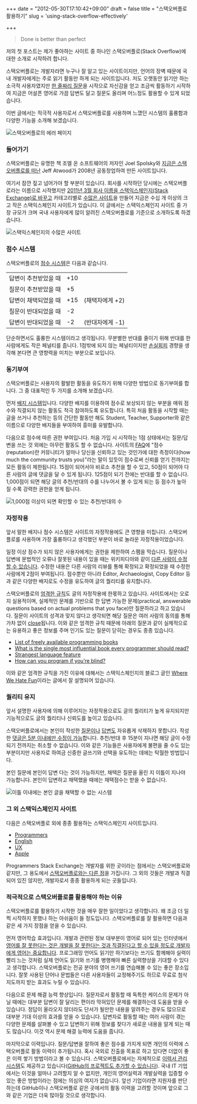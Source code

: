 +++
date = "2012-05-30T17:10:42+09:00"
draft = false
title = "스택오버플로 활용하기"
slug = 'using-stack-overflow-effectively'

+++

> Done is better than perfect

저의 첫 포스트는 제가 좋아하는 사이트 중 하나인 스택오버플로(Stack Overflow)에 대한 소개로 시작하려 합니다.

스택오버플로는 개발자라면 누구나 잘 알고 있는 사이트이지만, 언어의 장벽 때문에 국내 개발자에게는 주로 읽기 활동만 하게 되는 사이트입니다. 저도 오랫동안 읽기만 하는 소극적 사용자였지만 [한 줄짜리 질문](http://stackoverflow.com/questions/6184869/what-is-difference-between-memoization-and-dynamic-programming)을 시작으로 자신감을 얻고 조금씩 활동하기 시작하여 지금은 어설픈 영어로 가끔 답변도 달고 질문도 올리며 어느정도 활용할 수 있게 되었습니다.

이번 글에서는 적극적 사용자로서 스택오버플로를 사용하며 느꼈던 시스템의 훌륭함과 다양한 기능을 소개해 보겠습니다.

![스택오버플로의 에러 페이지](http://farm8.staticflickr.com/7100/7234478862_665a8f85b4_c.jpg "스택오버플로의 에러 페이지")

### 들어가기

스택오버플로는 유명한 책 조엘 온 소프트웨어의 저자인 Joel Spolsky와 [지금은 스택오버플로를 떠난](http://www.codinghorror.com/blog/2012/02/farewell-stack-exchange.html) Jeff Atwood가 2008년 공동창업하여 만든 사이트입니다.

여기서 잠깐 짚고 넘어가야 할 부분이 있습니다. 회사를 시작하던 당시에는 스택오버플로라는 이름으로 시작했지만 [2011년 3월 회사 이름을 스택익스체인지(Stack Exchange)로 바꾸고](http://blog.stackoverflow.com/2011/03/a-new-name-for-stack-overflow-with-surprise-ending/) 카테고리별로 [수많은 사이트](http://stackexchange.com/sites)을 만들어 지금은 수십 개 이상의 크고 작은 스택익스체인지 사이트가 있습니다. 이 글에서는 스택익스체인지 사이트 중 가장 규모가 크며 국내 사용자에게 많이 알려진 스택오버플로를 기준으로 소개하도록 하겠습니다.

![스택익스체인지의 수많은 사이트](http://media.tumblr.com/tumblr_m4dn5z3Ob41qimauz.png "스택익스체인지의 수많은 사이트")

### 점수 시스템

스택오버플로의 [점수 시스템](http://stackoverflow.com/faq#reputation)은 다음과 같습니다.

<table><tbody><tr><td>답변이 추천받았을 때 </td>
      <td> +10</td>
      <td>
      </td>
    </tr><tr><td>질문이 추천받았을 때</td>
      <td> +5</td>
      <td>
      </td>
    </tr><tr><td>답변이 채택되었을 때</td>
      <td> +15</td>
      <td> (채택자에게 +2)</td>
    </tr><tr><td>질문이 반대되었을 때</td>
      <td> -2</td>
      <td>
      </td>
    </tr><tr><td>답변이 반대되었을 때</td>
      <td> -2</td>
      <td> (반대자에게 -1)</td>
    </tr></tbody></table>

단순하면서도 훌륭한 시스템이라고 생각됩니다. 무분별한 반대를 줄이기 위해 반대를 한 사람에게도 작은 페널티를 줍니다. 1점밖에 되지 않는 페널티이지만 [손실회피](http://en.wikipedia.org/wiki/Loss_aversion) 경향을 생각해 본다면 큰 영향력을 미치는 부분으로 보입니다.

### 동기부여

스택오버플로는 사용자의 활발한 활동을 유도하기 위해 다양한 방법으로 동기부여를 합니다. 그 중 대표적인 두 가지를 소개해 보겠습니다.

먼저 [배지 시스템](http://stackoverflow.com/badges)입니다. 다양한 배지를 이용하여 점수로 보상되지 않는 부분을 매워 점수와 직결되지 않는 활동도 적극 참여하도록 유도합니다. 특히 처음 활동을 시작할 때는 글을 쓰거나 추천하는 등의 간단한 활동만 해도 Student, Teacher, Supporter와 같은 이름으로 다양한 배지들을 부여하여 흥미를 유발합니다.

다음으로 점수에 따른 권한 부여입니다. 처음 가입 시 시작하는 1점 상태에서는 질문/답변을 쓰는 것 외에는 아무런 활동도 할 수 없습니다. 사이트의 [FAQ](http://stackoverflow.com/faq#reputation)에 "점수(reputation)란 커뮤니티가 얼마나 당신을 신뢰하고 있는 것인가에 대한 측정이다(how much the community trusts you)"라는 말이 있듯이 점수로써 신뢰를 얻기 전까지는 모든 활동이 제한됩니다. 15점이 되어서야 비로소 추천을 할 수 있고, 50점이 되어야 다른 사람의 글에 댓글을 달 수 있게 됩니다. 125점이 되기 전에는 반대를 할 수 없습니다. 1,000점이 되면 해당 글의 추천/반대의 수를 나누어서 볼 수 있게 되는 등 점수가 높아질 수록 강력한 권한을 얻게 됩니다.

![1,000점 이상이 되면 확인할 수 있는 추천/반대의 수](http://media.tumblr.com/tumblr_m4fgyaOYwg1qimauz.png "1,000점 이상이 되면 확인할 수 있는 추천/반대의 수")

### 자정작용

앞서 말한 배지나 점수 시스템은 사이트의 자정작용에도 큰 영향을 미칩니다. 스택오버플로를 사용하며 가장 훌륭하다고 생각했던 부분이 바로 놀라운 자정작용이었습니다.

일정 이상 점수가 되지 않은 사용자에게는 권한을 제한하여 스팸을 막습니다. 질문이나 답변에 문법적인 오류나 잘못된 내용이 있을 때는 위키피디아와 같이 [다른 사람이 수정할 수 있습니다](http://stackoverflow.com/faq#editing). 수정한 내용은 다른 사람의 리뷰를 통해 확정되고 확정되었을 때 수정한 사람에게 2점이 부여됩니다. 점수뿐만 아니라 Editor, Archaeologist, Copy Editor 등과 같은 다양한 배지로도 수정을 유도하여 글의 퀄리티를 유지합니다.

스택오버플로의 [엄격한 규칙](http://stackoverflow.com/faq#dontask)도 글의 자정작용에 한몫하고 있습니다. 사이트에서는 오로지 실용적이며, 실제적인 문제를 기반으로 한 답변 가능한 문제(practical, answerable questions based on actual problems that you face)만 질문하라고 하고 있습니다. 질문이 사이트의 성격과 맞지 않다고 생각되면 해당 질문은 여러 사람의 동의를 통해 가차 없이 [close](http://stackoverflow.com/faq#close)됩니다. 이와 같은 엄격한 규칙 때문에 아래의 질문과 같이 실제적으로는 유용하고 좋은 정보를 주며 인기도 있는 질문이 닫히는 경우도 종종 있습니다.

* [List of freely available programming books](http://stackoverflow.com/questions/194812/list-of-freely-available-programming-books)
* [What is the single most influential book every programmer should read?](http://stackoverflow.com/questions/1711/what-is-the-single-most-influential-book-every-programmer-should-read)
* [Strangest language feature](http://stackoverflow.com/questions/1995113/strangest-language-feature)
* [How can you program if you’re blind?](http://stackoverflow.com/questions/118984/how-can-you-program-if-youre-blind)

이와 같은 엄격한 규칙을 가진 이유에 대해서는 스택익스체인지의 블로그 글인 [Where We Hate Fun](http://blog.stackoverflow.com/2010/01/stack-overflow-where-we-hate-fun/)이라는 글에서 잘 설명되어 있습니다.

### 퀄리티 유지

앞서 설명한 사용자에 의해 이루어지는 자정작용으로도 글의 퀄리티가 높게 유지되지만 기능적으로도 글의 퀄리티나 신뢰도를 높이고 있습니다.

스택오버플로에서는 본인이 작성한 [질문이나](http://meta.stackoverflow.com/questions/25088/how-can-i-delete-my-post-on-stack-overflow) [답변도](http://meta.stackoverflow.com/questions/73765/how-can-i-delete-my-answer) 자유롭게 삭제하지 못합니다. 작성한 [댓글은 5분 이내에만 수정이 가능](http://meta.stackoverflow.com/questions/459/should-we-be-allowed-to-edit-comments)합니다. 추천/반대 후 15분이 지나면 해당 글이 수정되기 전까지는 취소할 수 없습니다. 이와 같은 기능들은 사용자에게 불편을 줄 수도 있는 부분이지만 사용자로 하여금 신중한 글쓰기와 선택을 유도하는 데에는 탁월한 방법입니다.

본인 질문에 본인이 답변 다는 것이 가능하지만, 채택은 질문을 올린 지 이틀이 지나야 가능합니다. 본인이 답변하고 채택했을 때에는 채택점수는 받을 수 없습니다.

![이틀 이내에는 본인 글을 채택할 수 없는 시스템](http://farm8.staticflickr.com/7228/7286605860_358e0d99cc_z.jpg "이틀 이내에는 본인 글을 채택할 수 없는 시스템")

### 그 외 스택익스체인지 사이트

다음은 스택오버플로 외에 종종 활용하는 스택익스체인지 사이트입니다.

* [Programmers](http://programmers.stackexchange.com)
* [English](http://english.stackexchange.com)
* [UX](http://ux.stackexchange.com/)
* [Apple](http://apple.stackexchange.com/)

Programmers Stack Exchange는 개발자를 위한 곳이라는 점에서는 스택오버플로와 같지만, 그 용도에서 [스택오버플로와는 다른 점](http://blog.stackoverflow.com/2010/12/introducing-programmers-stackexchange-com/)을 가집니다. 그 외의 것들은 개발과 직결되어 있진 않지만, 개발자로서 종종 활용하게 되는 곳들입니다.

### 적극적으로 스택오버플로를 활용해야 하는 이유

스택오버플로를 활용하기 시작한 것을 매우 잘한 일이었다고 생각합니다. 왜 조금 더 일찍 시작하지 못했나 하는 아쉬움이 들 정도입니다. 스택오버플로를 잘 활용하면 다음과 같은 세 가지 장점을 얻을 수 있습니다.

먼저 영어학습 효과입니다. 개발과 관련된 정보 대부분이 영어로 되어 있는 인터넷에서 [영어를 잘 못한다는 것은 개발을 잘 못한다는 것과 직결된다고 할 수 있을 정도로 개발자에게 영어는 중요합니다](http://stackoverflow.com/questions/461356/does-english-hinder-improvement-of-your-programming-skills). 프로그래밍 언어도 읽기만 하기보다는 쓰기도 함께해야 실력이 빨리 느는 것처럼 실제 언어도 읽기와 쓰기를 병행해야 빠른 실력향상을 기대할 수 있다고 생각합니다. 스택오버플로는 전공 분야의 영어 쓰기를 연습해볼 수 있는 좋은 장소입니다. 잘못 사용된 단어나 문법들은 다른 사용자들이 교정해주기도 하므로 무료로 첨삭지도까지 받는 효과도 누릴 수 있습니다.

다음으로 문제 해결 능력 향상입니다. 질문자로서 활동할 때 독특한 케이스의 문제가 아닐 때에는 대부분 답변이 잘 달리는 편이라 막혀있던 문제를 해결하는데 도움을 받을 수 있습니다. 정답이 올라오지 않더라도 단서가 될만한 내용을 알려주는 경우도 많으므로 대부분 기대 이상의 효과를 얻을 수 있습니다. 답변자로 활동할 때는 여러 사람이 겪는 다양한 문제를 살펴볼 수 있고 답변하기 위해 정보를 찾다가 새로운 내용을 알게 되는 때도 많습니다. 이것 역시 문제 해결 능력에 도움을 줍니다.

마지막으로 이력입니다. 질문/답변을 잘하여 좋은 점수를 가지게 되면 개인의 이력에 스택오버플로 활동 이력이 추가됩니다. 혹시 국외로 진출을 목표로 하고 있다면 더없이 좋은 이력 쌓기 방법이라고 볼 수 있습니다. 스택오버플로에서는 자체적으로 [이력서 관리 시스템](http://careers.stackoverflow.com/)도 제공하고 있습니다([GitHub의 프로젝트도 추가할 수 있습니다](http://blog.stackoverflow.com/2011/03/careers-2-0-now-does-github/)). 국내 IT 기업에서는 이것을 얼마나 고려할지 알 수 없지만, 개인의 영어실력과 개발실력을 입증할 수 있는 좋은 방법이라는 점에는 의심의 여지가 없습니다. 앞선 기업이라면 지원자를 판단하는데 GitHub이나 스택오버플로 같은 곳에서의 활동 이력을 고려할 것이며 앞으로 그와 같은 기업은 더욱 많아질 것으로 생각합니다.
